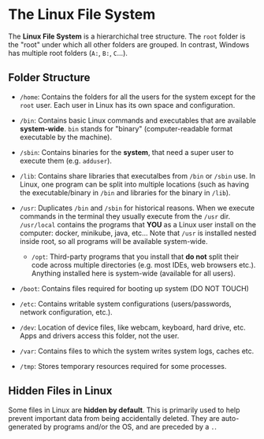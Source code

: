 # The Linux File System

The **Linux File System** is a hierarchichal tree structure. The `root` folder
is the "root" under which all other folders are grouped. In contrast, Windows
has multiple root folders (`A:`, `B:`, `C`...).

## Folder Structure

- `/home`: Contains the folders for all the users for the system except for the
  `root` user. Each user in Linux has its own space and configuration.

- `/bin`: Contains basic Linux commands and executables that are available
  **system-wide**. `bin` stands for "binary" (computer-readable format
  executable by the machine).

- `/sbin`: Contains binaries for the **system**, that need a super user to
  execute them (e.g. `adduser`).

- `/lib`: Contains share libraries that executalbes from `/bin` or `/sbin` use.
  In Linux, one program can be split into multiple locations (such as having the
  executable/binary in `/bin` and libraries for the binary in `/lib`).

- `/usr`: Duplicates `/bin` and `/sbin` for historical reasons. When we execute
  commands in the terminal they usually execute from the `/usr` dir.
  `/usr/local` contains the programs that **YOU** as a Linux user install on the
  computer: docker, minikube, java, etc... Note that `/usr` is installed nested
  inside root, so all programs will be available system-wide.

  - `/opt`: Third-party programs that you install that **do not** split their
    code across multiple directories (e.g. most IDEs, web browsers etc.).
    Anything installed here is system-wide (available for all users).

- `/boot`: Contains files required for booting up system (DO NOT TOUCH)

- `/etc`: Contains writable system configurations (users/passwords, network
  configuration, etc.).

- `/dev`: Location of device files, like webcam, keyboard, hard drive, etc. Apps
  and drivers access this folder, not the user.

- `/var`: Contains files to which the system writes system logs, caches etc.

- `/tmp`: Stores temporary resources required for some processes.

## Hidden Files in Linux

Some files in Linux are **hidden by default**. This is primarily used to help
prevent important data from being accidentally deleted. They are auto-generated
by programs and/or the OS, and are preceded by a `.`.
